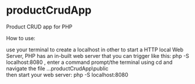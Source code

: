# productCrudApp
Product CRUD app for PHP

How to use:

use your terminal to create a localhost in other to start a HTTP local Web Server,
PHP has an in-built web server that you can trigger like this: php -S localhost:8080 ,
enter a command prompt/the terminal using cd and navigate the file ...productCrudApp\public\
then start your web server: php -S localhost:8080



